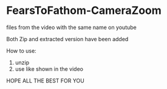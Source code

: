 # FearsToFathom-CameraZoom
files from the video with the same name on youtube

Both Zip and extracted version have been added

How to use:
1) unzip
2) use like shown in the video

HOPE ALL THE BEST FOR YOU 
